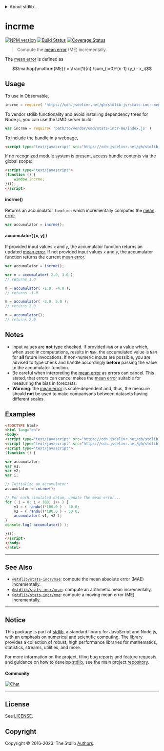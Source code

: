 <!--

@license Apache-2.0

Copyright (c) 2018 The Stdlib Authors.

Licensed under the Apache License, Version 2.0 (the "License");
you may not use this file except in compliance with the License.
You may obtain a copy of the License at

   http://www.apache.org/licenses/LICENSE-2.0

Unless required by applicable law or agreed to in writing, software
distributed under the License is distributed on an "AS IS" BASIS,
WITHOUT WARRANTIES OR CONDITIONS OF ANY KIND, either express or implied.
See the License for the specific language governing permissions and
limitations under the License.

-->


<details>
  <summary>
    About stdlib...
  </summary>
  <p>We believe in a future in which the web is a preferred environment for numerical computation. To help realize this future, we've built stdlib. stdlib is a standard library, with an emphasis on numerical and scientific computation, written in JavaScript (and C) for execution in browsers and in Node.js.</p>
  <p>The library is fully decomposable, being architected in such a way that you can swap out and mix and match APIs and functionality to cater to your exact preferences and use cases.</p>
  <p>When you use stdlib, you can be absolutely certain that you are using the most thorough, rigorous, well-written, studied, documented, tested, measured, and high-quality code out there.</p>
  <p>To join us in bringing numerical computing to the web, get started by checking us out on <a href="https://github.com/stdlib-js/stdlib">GitHub</a>, and please consider <a href="https://opencollective.com/stdlib">financially supporting stdlib</a>. We greatly appreciate your continued support!</p>
</details>

# incrme

[![NPM version][npm-image]][npm-url] [![Build Status][test-image]][test-url] [![Coverage Status][coverage-image]][coverage-url] <!-- [![dependencies][dependencies-image]][dependencies-url] -->

> Compute the [mean error][mean-absolute-error] (ME) incrementally.

<section class="intro">

The [mean error][mean-absolute-error] is defined as

<!-- <equation class="equation" label="eq:mean_error" align="center" raw="\operatorname{ME} = \frac{1}{n} \sum_{i=0}^{n-1} (y_i - x_i)" alt="Equation for the mean error."> -->

```math
\mathop{\mathrm{ME}} = \frac{1}{n} \sum_{i=0}^{n-1} (y_i - x_i)
```

<!-- <div class="equation" align="center" data-raw-text="\operatorname{ME} = \frac{1}{n} \sum_{i=0}^{n-1} (y_i - x_i)" data-equation="eq:mean_error">
    <img src="https://cdn.jsdelivr.net/gh/stdlib-js/stdlib@7d6e6319f451be0997d35a6cf491b08e1f2cb5cf/lib/node_modules/@stdlib/stats/incr/me/docs/img/equation_mean_error.svg" alt="Equation for the mean error.">
    <br>
</div> -->

<!-- </equation> -->

</section>

<!-- /.intro -->



<section class="usage">

## Usage

To use in Observable,

```javascript
incrme = require( 'https://cdn.jsdelivr.net/gh/stdlib-js/stats-incr-me@umd/browser.js' )
```

To vendor stdlib functionality and avoid installing dependency trees for Node.js, you can use the UMD server build:

```javascript
var incrme = require( 'path/to/vendor/umd/stats-incr-me/index.js' )
```

To include the bundle in a webpage,

```html
<script type="text/javascript" src="https://cdn.jsdelivr.net/gh/stdlib-js/stats-incr-me@umd/browser.js"></script>
```

If no recognized module system is present, access bundle contents via the global scope:

```html
<script type="text/javascript">
(function () {
    window.incrme;
})();
</script>
```

#### incrme()

Returns an accumulator `function` which incrementally computes the [mean error][mean-absolute-error].

```javascript
var accumulator = incrme();
```

#### accumulator( \[x, y] )

If provided input values `x` and `y`, the accumulator function returns an updated [mean error][mean-absolute-error]. If not provided input values `x` and `y`, the accumulator function returns the current [mean error][mean-absolute-error].

```javascript
var accumulator = incrme();

var m = accumulator( 2.0, 3.0 );
// returns 1.0

m = accumulator( -1.0, -4.0 );
// returns -1.0

m = accumulator( -3.0, 5.0 );
// returns 2.0

m = accumulator();
// returns 2.0
```

</section>

<!-- /.usage -->

<section class="notes">

## Notes

-   Input values are **not** type checked. If provided `NaN` or a value which, when used in computations, results in `NaN`, the accumulated value is `NaN` for **all** future invocations. If non-numeric inputs are possible, you are advised to type check and handle accordingly **before** passing the value to the accumulator function.
-   Be careful when interpreting the [mean error][mean-absolute-error] as errors can cancel. This stated, that errors can cancel makes the [mean error][mean-absolute-error] suitable for measuring the bias in forecasts.
-   **Warning**: the [mean error][mean-absolute-error] is scale-dependent and, thus, the measure should **not** be used to make comparisons between datasets having different scales.

</section>

<!-- /.notes -->

<section class="examples">

## Examples

<!-- eslint no-undef: "error" -->

```html
<!DOCTYPE html>
<html lang="en">
<body>
<script type="text/javascript" src="https://cdn.jsdelivr.net/gh/stdlib-js/random-base-randu@umd/browser.js"></script>
<script type="text/javascript" src="https://cdn.jsdelivr.net/gh/stdlib-js/stats-incr-me@umd/browser.js"></script>
<script type="text/javascript">
(function () {

var accumulator;
var v1;
var v2;
var i;

// Initialize an accumulator:
accumulator = incrme();

// For each simulated datum, update the mean error...
for ( i = 0; i < 100; i++ ) {
    v1 = ( randu()*100.0 ) - 50.0;
    v2 = ( randu()*100.0 ) - 50.0;
    accumulator( v1, v2 );
}
console.log( accumulator() );

})();
</script>
</body>
</html>
```

</section>

<!-- /.examples -->

<!-- Section for related `stdlib` packages. Do not manually edit this section, as it is automatically populated. -->

<section class="related">

* * *

## See Also

-   <span class="package-name">[`@stdlib/stats-incr/mae`][@stdlib/stats/incr/mae]</span><span class="delimiter">: </span><span class="description">compute the mean absolute error (MAE) incrementally.</span>
-   <span class="package-name">[`@stdlib/stats-incr/mean`][@stdlib/stats/incr/mean]</span><span class="delimiter">: </span><span class="description">compute an arithmetic mean incrementally.</span>
-   <span class="package-name">[`@stdlib/stats-incr/mme`][@stdlib/stats/incr/mme]</span><span class="delimiter">: </span><span class="description">compute a moving mean error (ME) incrementally.</span>

</section>

<!-- /.related -->

<!-- Section for all links. Make sure to keep an empty line after the `section` element and another before the `/section` close. -->


<section class="main-repo" >

* * *

## Notice

This package is part of [stdlib][stdlib], a standard library for JavaScript and Node.js, with an emphasis on numerical and scientific computing. The library provides a collection of robust, high performance libraries for mathematics, statistics, streams, utilities, and more.

For more information on the project, filing bug reports and feature requests, and guidance on how to develop [stdlib][stdlib], see the main project [repository][stdlib].

#### Community

[![Chat][chat-image]][chat-url]

---

## License

See [LICENSE][stdlib-license].


## Copyright

Copyright &copy; 2016-2023. The Stdlib [Authors][stdlib-authors].

</section>

<!-- /.stdlib -->

<!-- Section for all links. Make sure to keep an empty line after the `section` element and another before the `/section` close. -->

<section class="links">

[npm-image]: http://img.shields.io/npm/v/@stdlib/stats-incr-me.svg
[npm-url]: https://npmjs.org/package/@stdlib/stats-incr-me

[test-image]: https://github.com/stdlib-js/stats-incr-me/actions/workflows/test.yml/badge.svg?branch=v0.1.1
[test-url]: https://github.com/stdlib-js/stats-incr-me/actions/workflows/test.yml?query=branch:v0.1.1

[coverage-image]: https://img.shields.io/codecov/c/github/stdlib-js/stats-incr-me/main.svg
[coverage-url]: https://codecov.io/github/stdlib-js/stats-incr-me?branch=main

<!--

[dependencies-image]: https://img.shields.io/david/stdlib-js/stats-incr-me.svg
[dependencies-url]: https://david-dm.org/stdlib-js/stats-incr-me/main

-->

[chat-image]: https://img.shields.io/gitter/room/stdlib-js/stdlib.svg
[chat-url]: https://app.gitter.im/#/room/#stdlib-js_stdlib:gitter.im

[stdlib]: https://github.com/stdlib-js/stdlib

[stdlib-authors]: https://github.com/stdlib-js/stdlib/graphs/contributors

[umd]: https://github.com/umdjs/umd
[es-module]: https://developer.mozilla.org/en-US/docs/Web/JavaScript/Guide/Modules

[deno-url]: https://github.com/stdlib-js/stats-incr-me/tree/deno
[umd-url]: https://github.com/stdlib-js/stats-incr-me/tree/umd
[esm-url]: https://github.com/stdlib-js/stats-incr-me/tree/esm
[branches-url]: https://github.com/stdlib-js/stats-incr-me/blob/main/branches.md

[stdlib-license]: https://raw.githubusercontent.com/stdlib-js/stats-incr-me/main/LICENSE

[mean-absolute-error]: https://en.wikipedia.org/wiki/Mean_absolute_error

<!-- <related-links> -->

[@stdlib/stats/incr/mae]: https://github.com/stdlib-js/stats-incr-mae/tree/umd

[@stdlib/stats/incr/mean]: https://github.com/stdlib-js/stats-incr-mean/tree/umd

[@stdlib/stats/incr/mme]: https://github.com/stdlib-js/stats-incr-mme/tree/umd

<!-- </related-links> -->

</section>

<!-- /.links -->
